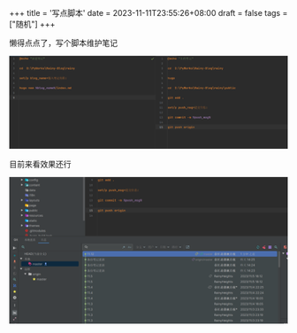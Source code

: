 +++
title = '写点脚本'
date = 2023-11-11T23:55:26+08:00
draft = false
tags = ["随机"]
+++


懒得点点了，写个脚本维护笔记

![img.png](img.png)

目前来看效果还行

![img_1.png](img_1.png)

